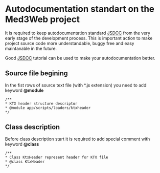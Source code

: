 # Autodocumentation standart on the Med3Web project

It is required to keep autodocumentation standard [JSDOC](http://speakingjs.com/es5/ch29.html) from the very
early stage of the development process. This is important action to make project source code more understandable,
buggy free and easy maintanable in the future.

Good [JSDOC](http://2ality.com/2011/08/jsdoc-intro.html) tutorial can be used to make your autodocumentation better.

## Source file begining

In the fist rows of source text file (with *.js extension) you need to add keyword **@module**

```
/**
* KTX header structure descriptor
* @module app/scripts/loaders/ktxheader
*/

```

## Class description

Before class description start it is required to add special comment with keyword **@class**

```
/**
* Class KtxHeader represent header for KTX file
* @class KtxHeader
*/

```
